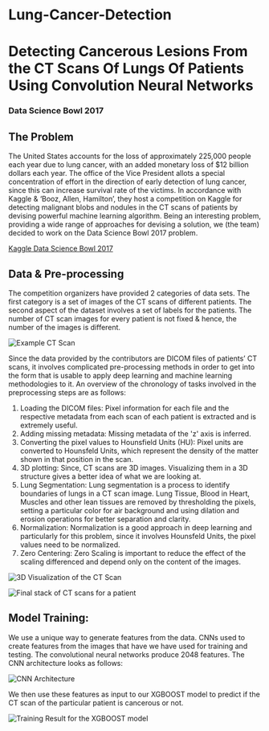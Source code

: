# Lung-Cancer-Detection
# Detecting Cancerous Lesions From the CT Scans Of Lungs Of Patients Using Convolution Neural Networks
### Data Science Bowl 2017

## The Problem
The United States accounts for the loss of approximately 225,000 people each year due to lung cancer, with an added monetary loss of $12 billion dollars each year. The office of the Vice President allots a special concentration of effort in the direction of early detection of lung cancer, since this can increase survival rate of the victims. In accordance with Kaggle & ‘Booz, Allen, Hamilton’, they host a competition on Kaggle for detecting malignant blobs and nodules in the CT scans of patients by devising powerful machine learning algorithm. Being an interesting problem, providing a wide range of approaches for devising a solution, we (the team) decided to work on the Data Science Bowl 2017 problem.

[Kaggle Data Science Bowl 2017](https://www.kaggle.com/c/data-science-bowl-2017)

## Data & Pre-processing
The competition organizers have provided 2 categories of data sets. The first category is a set of images of the CT scans
of different patients. The second aspect of the dataset involves a set of labels for the patients. The number of CT scan images
for every patient is not fixed & hence, the number of the images is different.

![Example CT Scan](Plots/img_0017_i.png)

Since the data provided by the contributors are DICOM files of patients’ CT scans, it involves complicated pre-processing methods in order to get into the form that is usable to apply deep learning and machine learning methodologies to it.
An overview of the chronology of tasks involved in the preprocessing steps are as follows:
 1. Loading the DICOM files: Pixel information for each file and the respective metadata from each scan of each patient is extracted and is extremely useful.
 2. Adding missing metadata: Missing metadata of the 'z' axis is inferred.
 3. Converting the pixel values to Hounsfield Units (HU): Pixel units are converted to Hounsfeld Units, which represent the density of the matter shown in that position in the scan.
 4. 3D plotting: Since, CT scans are 3D images. Visualizing them in a 3D structure gives a better idea of what we are looking at.
 5. Lung Segmentation: Lung segmentation is a process to identify boundaries of lungs in a CT scan image. Lung Tissue, Blood in Heart, Muscles and other lean tissues are removed by thresholding the pixels, setting a particular color for air background and using dilation and erosion operations for better separation and clarity.
 6. Normalization: Normalization is a good approach in deep learning and particularly for this problem, since it involves Hounsfeld Units, the pixel values need to be normalized.
 7. Zero Centering: Zero Scaling is important to reduce the effect of the scaling differenced and depend only on the content of the images.
 
 ![3D Visualization of the CT Scan](Plots/segmented_lung.png)
 
 ![Final stack of CT scans for a patient](Plots/slices.png)
 
## Model Training:
We use a unique way to generate features from the data. CNNs used to create features from the images that have we have used for training and testing. The convolutional neural networks produce 2048 features. The CNN architecture looks as follows:

![CNN Architecture](Plots/model.png)
 
We then use these features as input to our XGBOOST model to predict if the CT scan of the particular patient is cancerous or not.

![Training Result for the XGBOOST model](Plots/validation.png)

